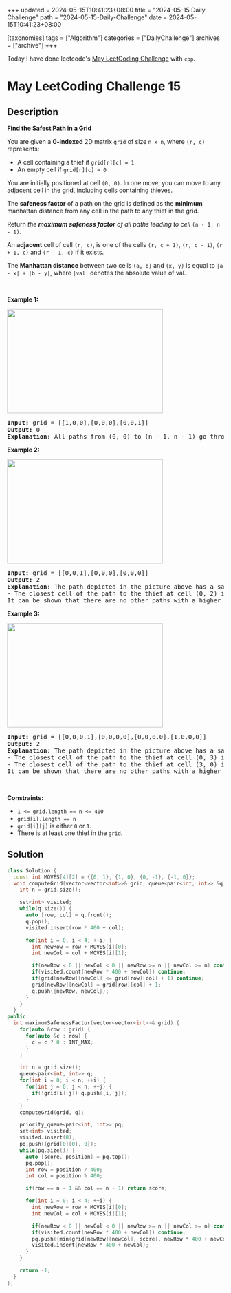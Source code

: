 +++
updated = 2024-05-15T10:41:23+08:00
title = "2024-05-15 Daily Challenge"
path = "2024-05-15-Daily-Challenge"
date = 2024-05-15T10:41:23+08:00

[taxonomies]
tags = ["Algorithm"]
categories = ["DailyChallenge"]
archives = ["archive"]
+++

Today I have done leetcode's [May LeetCoding Challenge](https://leetcode.com/problems/find-the-safest-path-in-a-grid/) with `cpp`.

<!-- more -->

# May LeetCoding Challenge 15

## Description

**Find the Safest Path in a Grid**

<p>You are given a <strong>0-indexed</strong> 2D matrix <code>grid</code> of size <code>n x n</code>, where <code>(r, c)</code> represents:</p>

<ul>
	<li>A cell containing a thief if <code>grid[r][c] = 1</code></li>
	<li>An empty cell if <code>grid[r][c] = 0</code></li>
</ul>

<p>You are initially positioned at cell <code>(0, 0)</code>. In one move, you can move to any adjacent cell in the grid, including cells containing thieves.</p>

<p>The <strong>safeness factor</strong> of a path on the grid is defined as the <strong>minimum</strong> manhattan distance from any cell in the path to any thief in the grid.</p>

<p>Return <em>the <strong>maximum safeness factor</strong> of all paths leading to cell </em><code>(n - 1, n - 1)</code><em>.</em></p>

<p>An <strong>adjacent</strong> cell of cell <code>(r, c)</code>, is one of the cells <code>(r, c + 1)</code>, <code>(r, c - 1)</code>, <code>(r + 1, c)</code> and <code>(r - 1, c)</code> if it exists.</p>

<p>The <strong>Manhattan distance</strong> between two cells <code>(a, b)</code> and <code>(x, y)</code> is equal to <code>|a - x| + |b - y|</code>, where <code>|val|</code> denotes the absolute value of val.</p>

<p>&nbsp;</p>
<p><strong class="example">Example 1:</strong></p>
<img alt="" src="https://assets.leetcode.com/uploads/2023/07/02/example1.png" style="width: 362px; height: 242px;" />
<pre>
<strong>Input:</strong> grid = [[1,0,0],[0,0,0],[0,0,1]]
<strong>Output:</strong> 0
<strong>Explanation:</strong> All paths from (0, 0) to (n - 1, n - 1) go through the thieves in cells (0, 0) and (n - 1, n - 1).
</pre>

<p><strong class="example">Example 2:</strong></p>
<img alt="" src="https://assets.leetcode.com/uploads/2023/07/02/example2.png" style="width: 362px; height: 242px;" />
<pre>
<strong>Input:</strong> grid = [[0,0,1],[0,0,0],[0,0,0]]
<strong>Output:</strong> 2
<strong>Explanation:</strong> The path depicted in the picture above has a safeness factor of 2 since:
- The closest cell of the path to the thief at cell (0, 2) is cell (0, 0). The distance between them is | 0 - 0 | + | 0 - 2 | = 2.
It can be shown that there are no other paths with a higher safeness factor.
</pre>

<p><strong class="example">Example 3:</strong></p>
<img alt="" src="https://assets.leetcode.com/uploads/2023/07/02/example3.png" style="width: 362px; height: 242px;" />
<pre>
<strong>Input:</strong> grid = [[0,0,0,1],[0,0,0,0],[0,0,0,0],[1,0,0,0]]
<strong>Output:</strong> 2
<strong>Explanation:</strong> The path depicted in the picture above has a safeness factor of 2 since:
- The closest cell of the path to the thief at cell (0, 3) is cell (1, 2). The distance between them is | 0 - 1 | + | 3 - 2 | = 2.
- The closest cell of the path to the thief at cell (3, 0) is cell (3, 2). The distance between them is | 3 - 3 | + | 0 - 2 | = 2.
It can be shown that there are no other paths with a higher safeness factor.
</pre>

<p>&nbsp;</p>
<p><strong>Constraints:</strong></p>

<ul>
	<li><code>1 &lt;= grid.length == n &lt;= 400</code></li>
	<li><code>grid[i].length == n</code></li>
	<li><code>grid[i][j]</code> is either <code>0</code> or <code>1</code>.</li>
	<li>There is at least one thief in the <code>grid</code>.</li>
</ul>


## Solution

``` cpp
class Solution {
  const int MOVES[4][2] = {{0, 1}, {1, 0}, {0, -1}, {-1, 0}};
  void computeGrid(vector<vector<int>>& grid, queue<pair<int, int>> &q) {
    int n = grid.size();

    set<int> visited;
    while(q.size()) {
      auto [row, col] = q.front();
      q.pop();
      visited.insert(row * 400 + col);

      for(int i = 0; i < 4; ++i) {
        int newRow = row + MOVES[i][0];
        int newCol = col + MOVES[i][1];

        if(newRow < 0 || newCol < 0 || newRow >= n || newCol >= n) continue;
        if(visited.count(newRow * 400 + newCol)) continue;
        if(grid[newRow][newCol] <= grid[row][col] + 1) continue;
        grid[newRow][newCol] = grid[row][col] + 1;
        q.push({newRow, newCol});
      }
    }
  }
public:
  int maximumSafenessFactor(vector<vector<int>>& grid) {
    for(auto &row : grid) {
      for(auto &c : row) {
        c = c ? 0 : INT_MAX;
      }
    }

    int n = grid.size();
    queue<pair<int, int>> q;
    for(int i = 0; i < n; ++i) {
      for(int j = 0; j < n; ++j) {
        if(!grid[i][j]) q.push({i, j});
      }
    }
    computeGrid(grid, q);

    priority_queue<pair<int, int>> pq;
    set<int> visited;
    visited.insert(0);
    pq.push({grid[0][0], 0});
    while(pq.size()) {
      auto [score, position] = pq.top();
      pq.pop();
      int row = position / 400;
      int col = position % 400;

      if(row == n - 1 && col == n - 1) return score;

      for(int i = 0; i < 4; ++i) {
        int newRow = row + MOVES[i][0];
        int newCol = col + MOVES[i][1];

        if(newRow < 0 || newCol < 0 || newRow >= n || newCol >= n) continue;
        if(visited.count(newRow * 400 + newCol)) continue;
        pq.push({min(grid[newRow][newCol], score), newRow * 400 + newCol});
        visited.insert(newRow * 400 + newCol);
      }
    }

    return -1;
  }
};
```
